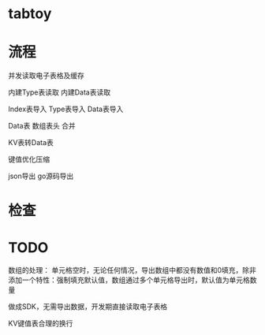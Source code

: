 # tabtoy



# 流程
并发读取电子表格及缓存

内建Type表读取
内建Data表读取

Index表导入
Type表导入
Data表导入

Data表 数组表头 合并


KV表转Data表

键值优化压缩

json导出
go源码导出

# 检查


# TODO

数组的处理： 单元格空时，无论任何情况，导出数组中都没有数值和0填充，除非添加一个特性：强制填充默认值，数组通过多个单元格导出时，默认值为单元格数量

做成SDK，无需导出数据，开发期直接读取电子表格

KV键值表合理的换行